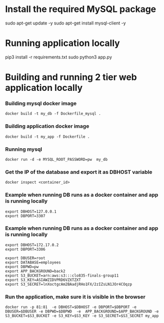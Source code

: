 # Install the required MySQL package

sudo apt-get update -y
sudo apt-get install mysql-client -y

# Running application locally
pip3 install -r requirements.txt
sudo python3 app.py
# Building and running 2 tier web application locally
### Building mysql docker image 
```docker build -t my_db -f Dockerfile_mysql . ```

### Building application docker image 
```docker build -t my_app -f Dockerfile . ```

### Running mysql
```docker run -d -e MYSQL_ROOT_PASSWORD=pw  my_db```


### Get the IP of the database and export it as DBHOST variable
```docker inspect <container_id>```


### Example when running DB runs as a docker container and app is running locally
```
export DBHOST=127.0.0.1
export DBPORT=3307
```
### Example when running DB runs as a docker container and app is running locally
```
export DBHOST=172.17.0.2
export DBPORT=3306
```
```
export DBUSER=root
export DATABASE=employees
export DBPWD=pw
export APP_BACKGROUND=back2
export S3_BUCKET=arn:aws:s3:::clo835-finals-group11
export S3_KEY=ASIAWZIDVPRD6VZXTZXT
export S3_SECRET=lnXoctgcAm2BAadjRHo1FX/2zIZsLN1JOr4COqzp
```
### Run the application, make sure it is visible in the browser
```docker run -p 81:81  -e DBHOST=$DBHOST -e DBPORT=$DBPORT -e  DBUSER=$DBUSER -e DBPWD=$DBPWD  -e  APP_BACKGROUND=$APP_BACKGROUND -e S3_BUCKET=$S3_BUCKET -e S3_KEY=$S3_KEY -e S3_SECRET=$S3_SECRET my_app```
